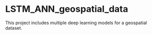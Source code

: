 # LSTM_ANN_geospatial_data
This project includes multiple deep learning models for a geospatial dataset.
